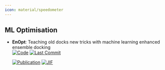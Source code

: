 ```yaml
---
icon: material/speedometer
---
```



## **ML Optimisation**


- **EnOpt**: Teaching old docks new tricks with machine learning enhanced ensemble docking  
    [![Code](https://img.shields.io/github/stars/durrantlab/EnOpt?style=for-the-badge&logo=github)](https://github.com/durrantlab/EnOpt) 
    [![Last Commit](https://img.shields.io/github/last-commit/durrantlab/EnOpt?style=for-the-badge&logo=github)](https://github.com/durrantlab/EnOpt) 

    [![Publication](https://img.shields.io/badge/Publication-Citations:0-blue?style=for-the-badge&logo=bookstack)](https://doi.org/10.1038/s41598-024-71699-3) 
    [![JIF](https://img.shields.io/badge/Impact_Factor-3.80-purple?style=for-the-badge&logo=academia)](https://doi.org/10.1038/s41598-024-71699-3)


